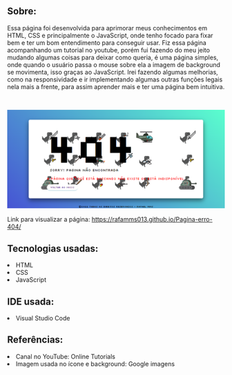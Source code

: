 ## Sobre:
<p>Essa página foi desenvolvida para aprimorar meus conhecimentos em HTML, CSS e principalmente o JavaScript, onde tenho focado para fixar bem e ter um bom entendimento para conseguir usar. Fiz essa página acompanhando um tutorial no youtube, porém fui fazendo do meu jeito mudando algumas coisas para deixar como queria, é uma página simples, onde quando o usuário passa o mouse sobre ela a imagem de background se movimenta, isso graças ao JavaScript. Irei fazendo algumas melhorias, como na responsividade e ir implementando algumas outras funções legais nela mais a frente, para assim aprender mais e ter uma página bem intuitiva.</p><br>

<img src="./src/img/image-previa-pagina.png" ><br>

Link para visualizar a página:
https://rafamms013.github.io/Pagina-erro-404/

## Tecnologias usadas:
<li>HTML</li>
<li>CSS</li>
<li>JavaScript</li>

## IDE usada:
<li>Visual Studio Code</li>

## Referências:
<li>Canal no YouTube: Online Tutorials</li>
<li>Imagem usada no ícone e background: Google imagens</li>
